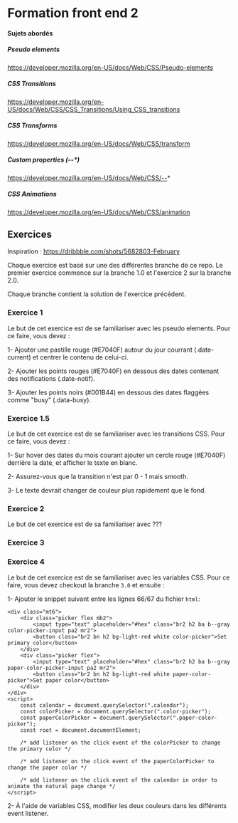 # Formation front end 2

#### Sujets abordés

##### Pseudo elements
https://developer.mozilla.org/en-US/docs/Web/CSS/Pseudo-elements

##### CSS Transitions
https://developer.mozilla.org/en-US/docs/Web/CSS/CSS_Transitions/Using_CSS_transitions

##### CSS Transforms
https://developer.mozilla.org/en-US/docs/Web/CSS/transform

##### Custom properties (--*)
https://developer.mozilla.org/en-US/docs/Web/CSS/--*

##### CSS Animations
https://developer.mozilla.org/en-US/docs/Web/CSS/animation


## Exercices
Inspiration : https://dribbble.com/shots/5682803-February

Chaque exercice est basé sur une des différentes branche de ce repo. Le premier exercice commence sur la branche 1.0 et l'exercice 2 sur la branche 2.0.

Chaque branche contient la solution de l'exercice précédent.

### Exercice 1
Le but de cet exercice est de se familiariser avec les pseudo elements. Pour ce faire, vous devez :

1- Ajouter une pastille rouge (#E7040F) autour du jour courrant (.date-current) et centrer le contenu de celui-ci.

2- Ajouter les points rouges (#E7040F) en dessous des dates contenant des notifications (.date-notif).

3- Ajouter les points noirs (#001B44) en dessous des dates flaggées comme "busy" (.data-busy).

### Exercice 1.5
Le but de cet exercice est de se familiariser avec les transitions CSS. Pour ce faire, vous devez :

1- Sur hover des dates du mois courant ajouter un cercle rouge (#E7040F) derrière la date, et afficher le texte en blanc.

2- Assurez-vous que la transition n'est par 0 - 1 mais smooth.

3- Le texte devrait changer de couleur plus rapidement que le fond.

### Exercice 2
Le but de cet exercice est de sa familiariser avec ???


### Exercice 3



### Exercice 4 
Le but de cet exercice est de se familiariser avec les variables CSS. Pour ce faire, vous devez checkout la branche `3.0` et ensuite :

1- Ajouter le snippet suivant entre les lignes 66/67 du fichier `html`:

```
<div class="mt6">
    <div class="picker flex mb2">
        <input type="text" placeholder="#hex" class="br2 h2 ba b--gray color-picker-input pa2 mr2">
        <button class="br2 bn h2 bg-light-red white color-picker">Set primary color</button>
    </div>
    <div class="picker flex">
        <input type="text" placeholder="#hex" class="br2 h2 ba b--gray paper-color-picker-input pa2 mr2">
        <button class="br2 bn h2 bg-light-red white paper-color-picker">Set paper color</button>
    </div>
</div>
<script>
    const calendar = document.querySelector(".calendar");
    const colorPicker = document.querySelector(".color-picker");
    const paperColorPicker = document.querySelector(".paper-color-picker");
    const root = document.documentElement;

    /* add listener on the click event of the colorPicker to change the primary color */

    /* add listener on the click event of the paperColorPicker to change the paper color */

    /* add listener on the click event of the calendar in order to animate the natural page change */
</script>
```

2- À l'aide de variables CSS, modifier les deux couleurs dans les différents event listener. 
